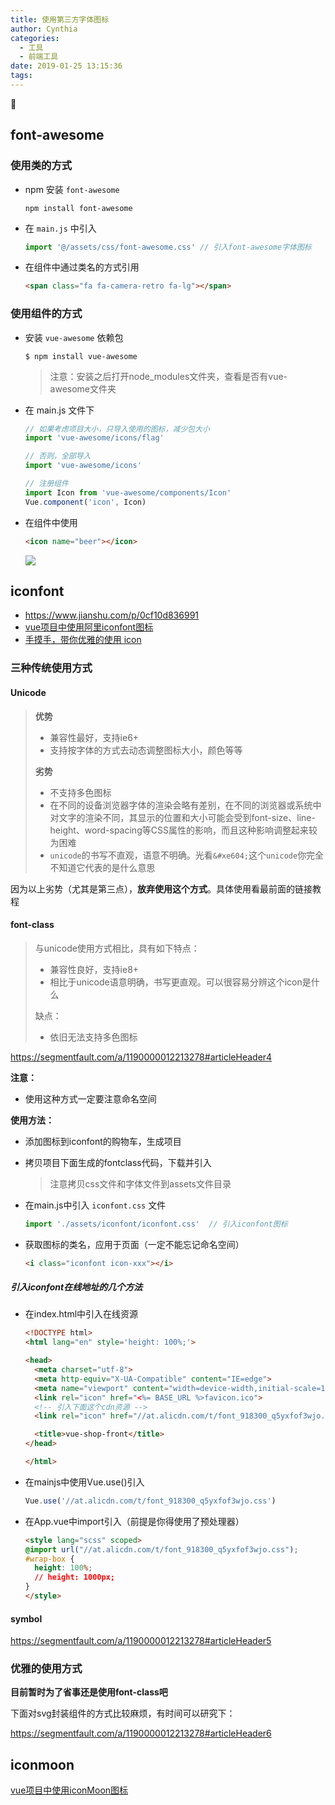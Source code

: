 ```yaml
---
title: 使用第三方字体图标
author: Cynthia
categories:
  - 工具
  - 前端工具
date: 2019-01-25 13:15:36
tags:
---
```


🐰

<!--more-->

## font-awesome

### 使用类的方式

- npm 安装 `font-awesome`

  ```shell
  npm install font-awesome
  ```

- 在 `main.js` 中引入

  ```js
  import '@/assets/css/font-awesome.css' // 引入font-awesome字体图标
  ```

- 在组件中通过类名的方式引用

  ```html
  <span class="fa fa-camera-retro fa-lg"></span>
  ```

### 使用组件的方式

- 安装 `vue-awesome` 依赖包

  ```shell
  $ npm install vue-awesome
  ```

  > 注意：安装之后打开node_modules文件夹，查看是否有vue-awesome文件夹

- 在 main.js 文件下

  ```js
  // 如果考虑项目大小，只导入使用的图标，减少包大小
  import 'vue-awesome/icons/flag'
  
  // 否则，全部导入
  import 'vue-awesome/icons'
  
  // 注册组件
  import Icon from 'vue-awesome/components/Icon'
  Vue.component('icon', Icon)
  ```

- 在组件中使用

  ```html
  <icon name="beer"></icon>
  ```

  ![](https://raw.githubusercontent.com/chen1440731632/images/master/img/20190422155108.png)





## iconfont

- <https://www.jianshu.com/p/0cf10d836991>
- [vue项目中使用阿里iconfont图标](https://www.baidu.com/s?ie=UTF-8&wd=vue%E9%A1%B9%E7%9B%AE%E4%B8%AD%E4%BD%BF%E7%94%A8%E9%98%BF%E9%87%8Ciconfont%E5%9B%BE%E6%A0%87)
- [手摸手，带你优雅的使用 icon](https://segmentfault.com/a/1190000012213278)



### 三种传统使用方式

#### Unicode

>**优势**
>
>- 兼容性最好，支持ie6+
>- 支持按字体的方式去动态调整图标大小，颜色等等
>
>**劣势**
>
>- 不支持多色图标
>- 在不同的设备浏览器字体的渲染会略有差别，在不同的浏览器或系统中对文字的渲染不同，其显示的位置和大小可能会受到font-size、line-height、word-spacing等CSS属性的影响，而且这种影响调整起来较为困难
>- `unicode`的书写不直观，语意不明确。光看`&#xe604;`这个`unicode`你完全不知道它代表的是什么意思

因为以上劣势（尤其是第三点），**放弃使用这个方式**。具体使用看最前面的链接教程



#### font-class

>与unicode使用方式相比，具有如下特点：
>
>- 兼容性良好，支持ie8+
>- 相比于unicode语意明确，书写更直观。可以很容易分辨这个icon是什么
>
>缺点：
>
>- 依旧无法支持多色图标

https://segmentfault.com/a/1190000012213278#articleHeader4



**注意：**

- 使用这种方式一定要注意命名空间



**使用方法：**

- 添加图标到iconfont的购物车，生成项目

- 拷贝项目下面生成的fontclass代码，下载并引入

  > 注意拷贝css文件和字体文件到assets文件目录

- 在main.js中引入 `iconfont.css` 文件

  ```js
  import './assets/iconfont/iconfont.css'  // 引入iconfont图标
  ```

- 获取图标的类名，应用于页面（一定不能忘记命名空间）

  ```html
  <i class="iconfont icon-xxx"></i>
  ```

  





##### 引入iconfont在线地址的几个方法

- 在index.html中引入在线资源

    ```html
    <!DOCTYPE html>
    <html lang="en" style='height: 100%;'>

    <head>
      <meta charset="utf-8">
      <meta http-equiv="X-UA-Compatible" content="IE=edge">
      <meta name="viewport" content="width=device-width,initial-scale=1.0">
      <link rel="icon" href="<%= BASE_URL %>favicon.ico">
      <!-- 引入下面这个cdn资源 -->
      <link rel="icon" href="//at.alicdn.com/t/font_918300_q5yxfof3wjo.css">

      <title>vue-shop-front</title>
    </head>

    </html>
    ```

- 在mainjs中使用Vue.use()引入

    ```js
    Vue.use('//at.alicdn.com/t/font_918300_q5yxfof3wjo.css')
    ```

- 在App.vue中import引入（前提是你得使用了预处理器）

    ```html
    <style lang="scss" scoped>
    @import url("//at.alicdn.com/t/font_918300_q5yxfof3wjo.css");
    #wrap-box {
      height: 100%;
      // height: 1000px;
    }
    </style>
    ```







#### symbol

https://segmentfault.com/a/1190000012213278#articleHeader5







### 优雅的使用方式



**目前暂时为了省事还是使用font-class吧**



下面对svg封装组件的方式比较麻烦，有时间可以研究下：

https://segmentfault.com/a/1190000012213278#articleHeader6

















## iconmoon

[vue项目中使用iconMoon图标](https://www.cnblogs.com/chinabin1993/p/8185398.html)